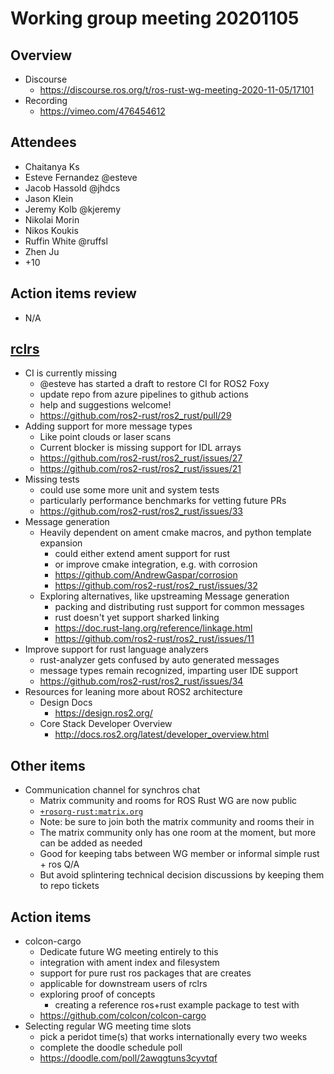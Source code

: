 # Working group meeting 20201105

## Overview

- Discourse
  - https://discourse.ros.org/t/ros-rust-wg-meeting-2020-11-05/17101
- Recording
  - https://vimeo.com/476454612

## Attendees

- Chaitanya Ks
- Esteve Fernandez @esteve
- Jacob Hassold @jhdcs
- Jason Klein
- Jeremy Kolb @kjeremy
- Nikolai Morin
- Nikos Koukis
- Ruffin White @ruffsl
- Zhen Ju
- +10

## Action items review

- N/A

## [rclrs](https://github.com/ros2-rust/ros2_rust)

- CI is currently missing
  - @esteve has started a draft to restore CI for ROS2 Foxy
  - update repo from azure pipelines to github actions
  - help and suggestions welcome!
  - https://github.com/ros2-rust/ros2_rust/pull/29
- Adding support for more message types
  - Like point clouds or laser scans
  - Current blocker is missing support for IDL arrays
  - https://github.com/ros2-rust/ros2_rust/issues/27
  - https://github.com/ros2-rust/ros2_rust/issues/21
- Missing tests
  - could use some more unit and system tests
  - particularly performance benchmarks for vetting future PRs
  - https://github.com/ros2-rust/ros2_rust/issues/33
- Message generation
  - Heavily dependent on ament cmake macros, and python template expansion
    - could either extend ament support for rust
    - or improve cmake integration, e.g. with corrosion
    - https://github.com/AndrewGaspar/corrosion
    - https://github.com/ros2-rust/ros2_rust/issues/32
  - Exploring alternatives, like upstreaming Message generation
    - packing and distributing rust support for common messages
    - rust doesn't yet support sharked linking
    - https://doc.rust-lang.org/reference/linkage.html
    - https://github.com/ros2-rust/ros2_rust/issues/11
- Improve support for rust language analyzers
  - rust-analyzer gets confused by auto generated messages
  - message types remain recognized, imparting user IDE support
  - https://github.com/ros2-rust/ros2_rust/issues/34
- Resources for leaning more about ROS2 architecture
  - Design Docs
    - https://design.ros2.org/
  - Core Stack Developer Overview
    - http://docs.ros2.org/latest/developer_overview.html

## Other items

- Communication channel for synchros chat
  - Matrix community and rooms for ROS Rust WG are now public
  - [`+rosorg-rust:matrix.org`](https://matrix.to/#/+rosorg-rust:matrix.org)
  - Note: be sure to join both the matrix community and rooms their in
  - The matrix community only has one room at the moment, but more can be added as needed
  - Good for keeping tabs between WG member or informal simple rust + ros Q/A
  - But avoid splintering technical decision discussions by keeping them to repo tickets

## Action items

- colcon-cargo
  - Dedicate future WG meeting entirely to this
  - integration with ament index and filesystem
  - support for pure rust ros packages that are creates
  - applicable for downstream users of rclrs
  - exploring proof of concepts
    - creating a reference ros+rust example package to test with
  - https://github.com/colcon/colcon-cargo
- Selecting regular WG meeting time slots
  - pick a peridot time(s) that works internationally every two weeks
  - complete the doodle schedule poll
  - https://doodle.com/poll/2awqgtuns3cyvtqf
